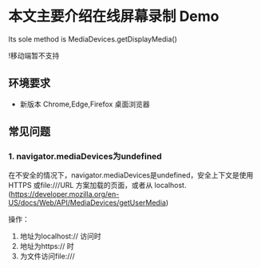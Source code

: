 # 本文主要介绍在线屏幕录制 Demo
Its sole method is MediaDevices.getDisplayMedia()
 
!移动端暂不支持

## 环境要求

- 新版本 Chrome,Edge,Firefox 桌面浏览器

## 常见问题

### 1. navigator.mediaDevices为undefined
在不安全的情况下，navigator.mediaDevices是undefined，安全上下文是使用 HTTPS 或file:///URL 方案加载的页面，或者从 localhost.
(https://developer.mozilla.org/en-US/docs/Web/API/MediaDevices/getUserMedia)

操作：
 1. 地址为localhost:// 访问时
 2. 地址为https:// 时
 3. 为文件访问file:///
